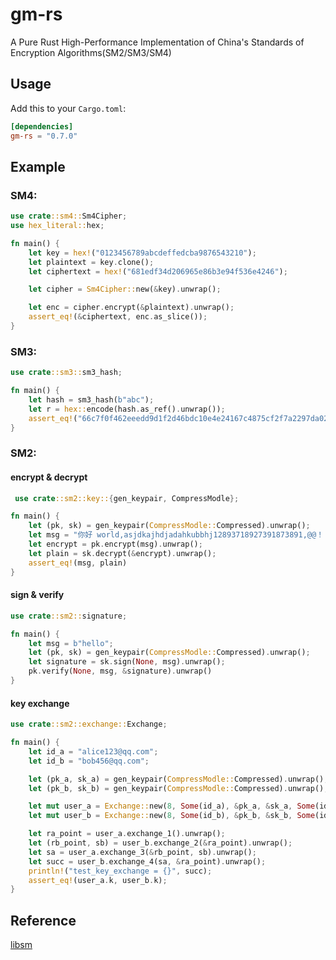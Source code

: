 # gm-rs

A Pure Rust High-Performance Implementation of China's Standards of Encryption Algorithms(SM2/SM3/SM4)

## Usage

Add this to your `Cargo.toml`:

```toml
[dependencies]
gm-rs = "0.7.0"
```

## Example

### SM4:

```rust
use crate::sm4::Sm4Cipher;
use hex_literal::hex;

fn main() {
    let key = hex!("0123456789abcdeffedcba9876543210");
    let plaintext = key.clone();
    let ciphertext = hex!("681edf34d206965e86b3e94f536e4246");

    let cipher = Sm4Cipher::new(&key).unwrap();

    let enc = cipher.encrypt(&plaintext).unwrap();
    assert_eq!(&ciphertext, enc.as_slice());
}

```

### SM3:

```rust
use crate::sm3::sm3_hash;

fn main() {
    let hash = sm3_hash(b"abc");
    let r = hex::encode(hash.as_ref().unwrap());
    assert_eq!("66c7f0f462eeedd9d1f2d46bdc10e4e24167c4875cf2f7a2297da02b8f4ba8e0", r);
}

```

### SM2:

#### encrypt & decrypt

```rust
 use crate::sm2::key::{gen_keypair, CompressModle};

fn main() {
    let (pk, sk) = gen_keypair(CompressModle::Compressed).unwrap();
    let msg = "你好 world,asjdkajhdjadahkubbhj12893718927391873891,@@！！ world,1231 wo12321321313asdadadahello world，hello world".as_bytes();
    let encrypt = pk.encrypt(msg).unwrap();
    let plain = sk.decrypt(&encrypt).unwrap();
    assert_eq!(msg, plain)
}

```

#### sign & verify

```rust
use crate::sm2::signature;

fn main() {
    let msg = b"hello";
    let (pk, sk) = gen_keypair(CompressModle::Compressed).unwrap();
    let signature = sk.sign(None, msg).unwrap();
    pk.verify(None, msg, &signature).unwrap()
}

```


#### key exchange
```rust
use crate::sm2::exchange::Exchange;

fn main() {
    let id_a = "alice123@qq.com";
    let id_b = "bob456@qq.com";

    let (pk_a, sk_a) = gen_keypair(CompressModle::Compressed).unwrap();
    let (pk_b, sk_b) = gen_keypair(CompressModle::Compressed).unwrap();

    let mut user_a = Exchange::new(8, Some(id_a), &pk_a, &sk_a, Some(id_b), &pk_b).unwrap();
    let mut user_b = Exchange::new(8, Some(id_b), &pk_b, &sk_b, Some(id_a), &pk_a).unwrap();

    let ra_point = user_a.exchange_1().unwrap();
    let (rb_point, sb) = user_b.exchange_2(&ra_point).unwrap();
    let sa = user_a.exchange_3(&rb_point, sb).unwrap();
    let succ = user_b.exchange_4(sa, &ra_point).unwrap();
    println!("test_key_exchange = {}", succ);
    assert_eq!(user_a.k, user_b.k);
}

```

## Reference
[libsm](https://github.com/citahub/libsm)